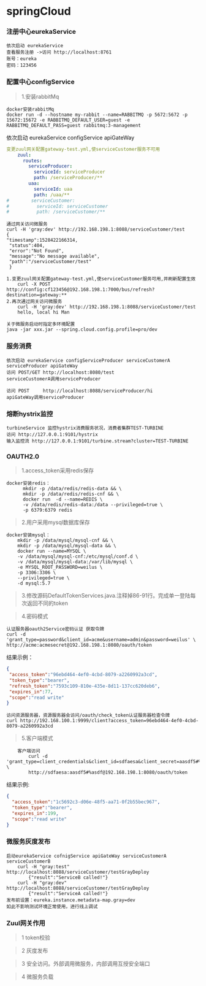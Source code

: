 # springCloud
### 注册中心eurekaService

    依次启动 eurekaService
    查看服务注册 ->访问 http://localhost:8761
    账号：eureka
    密码：123456

### 配置中心configService

> 1.安装rabbitMq
```
docker安装rabbitMq
docker run -d --hostname my-rabbit --name=RABBITMQ -p 5672:5672 -p 15672:15672 -e RABBITMQ_DEFAULT_USER=guest -e RABBITMQ_DEFAULT_PASS=guest rabbitmq:3-management
```
依次启动 eurekaService configService apiGateWay

```yml
变更zuul网关配置gateway-test.yml,使serviceCustomer服务不可用
    zuul:
      routes:
        serviceProducer:
          serviceId: serviceProducer
          path: /serviceProducer/**
        uaa:
          serviceId: uaa
          path: /uaa/**
#        serviceCustomer:
#          serviceId: serviceCustomer
#          path: /serviceCustomer/**
```
```
通过网关访问微服务
curl -H 'gray:dev' http://192.168.198.1:8088/serviceCustomer/test
{
"timestamp":1528422166314,
 "status":404,
 "error":"Not Found",
 "message":"No message available",
 "path":"/serviceCustomer/test"
 }
```
```
1.变更zuul网关配置gateway-test.yml,使serviceCustomer服务可用,并刷新配置生效
    curl -X POST http://config:cf123456@192.168.198.1:7000/bus/refresh?destination=gateway:**
2.再次通过网关访问微服务
    curl -H 'gray:dev' http://192.168.198.1:8088/serviceCustomer/test
    hello, local hi Man
```
    关于微服务启动时指定多环境配置
    java -jar xxx.jar --spring.cloud.config.profile=pro/dev

### 服务消费

	依次启动 eurekaService configServiceProducer serviceCustomerA serviceProducer apiGateWay
	访问 POST/GET http://localhost:8080/test
	serviceCustomerA调用serviceProducer

	访问 POST     http://localhost:8088/serviceProducer/hi
	apiGateWay调用serviceProducer


### 熔断hystrix监控

    turbineService 监控hystrix消费服务状况，消费者集群TEST-TURBINE
    访问 http://127.0.0.1:9101/hystrix
    输入监控流 http://127.0.0.1:9101/turbine.stream?cluster=TEST-TURBINE

### OAUTH2.0

>1.access_token采用redis保存
```shell
docker安装redis：
      mkdir -p /data/redis/redis-data && \
      mkdir -p /data/redis/redis-cnf && \
      docker run  -d --name=REDIS \
      -v /data/redis/redis-data:/data --privileged=true \
      -p 6379:6379 redis
```
>2.用户采用mysql数据库保存
```shell
docker安装mysql：
    mkdir -p /data/mysql/mysql-cnf && \
    mkdir -p /data/mysql/mysql-data && \
    docker run --name=MYSQL \
    -v /data/mysql/mysql-cnf:/etc/mysql/conf.d \
    -v /data/mysql/mysql-data:/var/lib/mysql \
    -e MYSQL_ROOT_PASSWORD=weilus \
    -p 3306:3306 \
    --privileged=true \
    -d mysql:5.7
```
>3.修改源码DefaultTokenServices.java.注释掉86-91行。完成单一登陆每次返回不同的token

>4.密码模式
```shell
认证服务器oauth2Service密码认证 获取令牌
curl -d 'grant_type=password&client_id=acme&username=admin&password=weilus' \
http://acme:acmesecret@192.168.198.1:8080/oauth/token
```
结果示例：
```json
{
 "access_token":"96ebd464-4ef0-4cbd-8079-a2260992a3cd",
 "token_type":"bearer",
 "refresh_token":"7593c109-810e-435e-8d11-137cc620deb6",
 "expires_in":77,
 "scope":"read write"
}
```
```shell
访问资源服务器，资源服务器会访问/oauth/check_token认证服务器检查令牌
curl http://192.168.100.1:9999/client?access_token=96ebd464-4ef0-4cbd-8079-a2260992a3cd
```
>5.客户端模式
```shell
    客户端访问
        curl -d 'grant_type=client_credentials&client_id=sdfaesa&client_secret=aasdf5#%asdf' \
        http://sdfaesa:aasdf5#%asdf@192.168.198.1:8080/oauth/token
```
结果示例:
```json
{
  "access_token":"1c5692c3-d06e-48f5-aa71-0f2b55bec967",
  "token_type":"bearer",
  "expires_in":199,
  "scope":"read write"
}
```
### 微服务灰度发布

    启动eurekaService cofnigService apiGateWay serviceCustomerA serviceCustomerB
        curl -H "gray:test" http://localhost:8088/serviceCustomer/testGrayDeploy
            {"result":"ServiceB called!"}
        curl -H "gray:dev" http://localhost:8088/serviceCustomer/testGrayDeploy
            {"result":"ServiceA called!"}
    发布前设置：eureka.instance.metadata-map.gray=dev
    如此不影响测试环境正常使用，进行线上调试

### Zuul网关作用

>1 token校验

>2 灰度发布

>3 安全访问。外部调用微服务，内部调用互授安全端口

>4 微服务负载